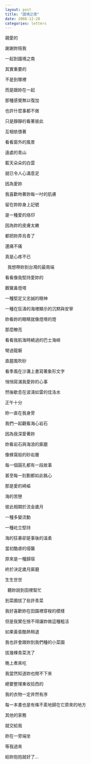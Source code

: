 ```yaml
---
layout: post
title: "國境之南"
date: 2008-12-28
categories: letters
---
```



親愛的


謝謝妳陪我


一起到國境之南


其實重要的


不是到哪裡


而是跟妳在一起


那種感覺無以復加


也許什麼事都不做


只是靜靜的看著彼此


互相依偎著


看看窗外的風景


遠處的青山


藍天朵朵的白雲


就已令人心滿意足


因為愛妳


我喜歡吻著妳每一吋的肌膚


留在妳妳身上記號


是一種愛的烙印


因為妳的皮膚太嫩


都把妳弄烏青了


還痛不痛


真是心疼不已


 
我想帶妳到台灣的最南端


看看像我堅持愛妳的


鵝鸞鼻燈塔


一種堅定又忠誠的眼神


一種在狂濤的海裡顯示的沉黙與安寧


妳看妳的眼睛就像燈塔的燈


那麼瞭亮


看看我航海時繞過的巴士海峽


彎過龍磐


直趨風吹砂


看季風在沙灘上書寫著象形文字


悄悄寫滿我愛妳的心事


然後歇息在波濤如雷的佳洛水


正午十分


妳一直在我身旁


我們一起觀看海心岩石


因為我深愛著妳


妳看岩石與海浪的廝磨


像蜂窩般的砂岩層


每一個圓孔都有一段故事


甚至每一刻劃都如此銘心


那是愛的崎嶇


海的苦戀


彼此相期於流金歲月


一種多變流動


一種屹立堅持


海的狂暴卻是事後的溫柔


當初酷虐的侵襲


原來是一種歸宿


終於決定歲月廝磨


生生世世


 
聽妳說到田裡幫忙


到菜圃拔了些許青菜


我好喜歡妳在田園裡穿梭的模樣


但是我實在捨不得讓妳做這種粗活


如果黃昏酷熱稍退


我也許會跟妳到我們種的小菜園


拔幾棵青菜洗了


晚上煮來吃


我當然知道妳也閒不下來


總要整理東收拾西的


我的衣物一定井然有序


每一本書也是有條不紊地歸在它原來的地方


其他的家務


就交給我


妳在一旁端坐


等我過來


給妳抱抱就好了…
